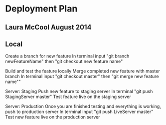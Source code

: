 <h1>Deployment Plan</h1>
<h2>Laura McCool August 2014</h2>

<h2>Local</h2>
Create a branch for new feature
In terminal input "git branch newFeatureName" then "git checkout new feature name"

Build and test the feature locally
Merge completed new feature with master branch
In terminal input "git checkout master" then "git merge new feature name""

Server: Staging
Push new feature to staging server
In terminal "git push StagingServer master"
Test feature live on the staging server

Server: Production
Once you are finished testing and everything is working, push to production server
In terminal input "git push LiveServer master"
Test new feature live on the production server